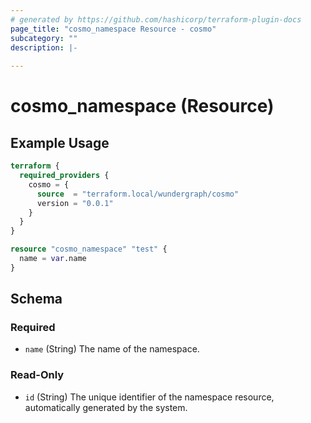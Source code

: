 ```yaml
---
# generated by https://github.com/hashicorp/terraform-plugin-docs
page_title: "cosmo_namespace Resource - cosmo"
subcategory: ""
description: |-
  
---
```


# cosmo_namespace (Resource)



## Example Usage

```terraform
terraform {
  required_providers {
    cosmo = {
      source  = "terraform.local/wundergraph/cosmo"
      version = "0.0.1"
    }
  }
}

resource "cosmo_namespace" "test" {
  name = var.name
}
```

<!-- schema generated by tfplugindocs -->
## Schema

### Required

- `name` (String) The name of the namespace.

### Read-Only

- `id` (String) The unique identifier of the namespace resource, automatically generated by the system.

